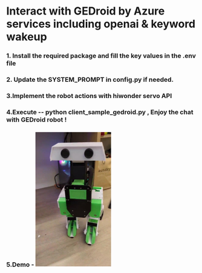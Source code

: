 # Interact with GEDroid by Azure services including openai & keyword wakeup

### 1. Install the required package and fill the key values in the .env file
### 2. Update the SYSTEM_PROMPT in config.py if needed.
### 3.Implement the robot actions with hiwonder servo API
### 4.Execute -- python client_sample_gedroid.py  , Enjoy the chat with GEDroid robot !
### 5.Demo - <a href="https://youtube.com/shorts/xXfU6Lnz73g?feature=share"><img src="../../img/Walking-m2s.jpg" width="200"></a>


